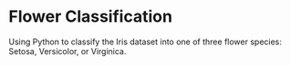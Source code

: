 # Flower Classification
<p>Using Python to classify the Iris dataset into one of three flower species: Setosa, Versicolor, or Virginica.</p>
